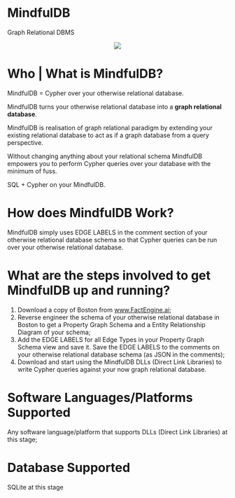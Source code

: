 # MindfulDB
Graph Relational DBMS

<p align="center">
  <img src="https://github.com/FactEngineCommunity/MindfulDB/assets/10895608/42af2d95-83b7-4afb-86b1-8d11c6cfc9c3" />
</p>

# Who | What is MindfulDB?

MindfulDB = Cypher over your otherwise relational database.

MindfulDB turns your otherwise relational database into a **graph relational database**.

MindfulDB is realisation of graph relational paradigm by extending your existing relational database to act as if a graph database from a query perspective.

Without changing anything about your relational schema MindfulDB empowers you to perform Cypher queries over your database with the minimum of fuss.

SQL + Cypher on your MindfulDB.

# How does MindfulDB Work?

MindfulDB simply uses EDGE LABELS in the comment section of your otherwise relational database schema so that Cypher queries can be run over your otherwise relational database.

# What are the steps involved to get MindfulDB up and running?

1. Download a copy of Boston from www.FactEngine.ai;
2. Reverse engineer the schema of your otherwise relational database in Boston to get a Property Graph Schema and a Entity Relationship Diagram of your schema;
3. Add the EDGE LABELS for all Edge Types in your Property Graph Schema view and save it.
      Save the EDGE LABELS to the comments on your otherwise relational database schema (as JSON in the comments);
4. Download and start using the MindfulDB DLLs (Direct Link Libraries) to write Cypher queries against your now graph relational database.

# Software Languages/Platforms Supported

Any software language/platform that supports DLLs (Direct Link Libraries) at this stage;

# Database Supported

SQLite at this stage

